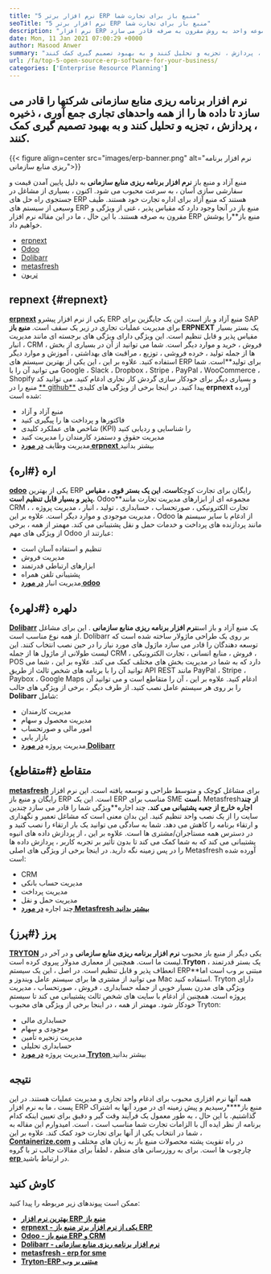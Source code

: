 ```yaml
---
title: "5 نرم افزار برتر ERP منبع باز برای تجارت شما" 
seoTitle: "5 نرم افزار برتر ERP منبع باز برای تجارت شما" 
description: "نرم افزار ERP منبع باز شرکت ها را برای ادغام و مدیریت کلیه واحدهای تجاری از یک مجموعه واحد به روش مقرون به صرفه قادر می سازد." 
date: Mon, 11 Jan 2021 07:00:29 +0000
author: Masood Anwer
summary: "نرم افزار برنامه ریزی منابع سازمانی شرکت ها را قادر می سازد تا داده ها را از همه واحدهای تجاری جمع آوری ، ذخیره ، پردازش ، تجزیه و تحلیل کنند و به بهبود تصمیم گیری کمک کنند." 
url: /fa/top-5-open-source-erp-software-for-your-business/
categories: ['Enterprise Resource Planning']
---
```


## نرم افزار برنامه ریزی منابع سازمانی شرکتها را قادر می سازد تا داده ها را از همه واحدهای تجاری جمع آوری ، ذخیره ، پردازش ، تجزیه و تحلیل کنند و به بهبود تصمیم گیری کمک کنند.

{{< figure align=center src="images/erp-banner.png" alt="نرم افزار برنامه ریزی منابع سازمانی">}}

منبع آزاد و منبع باز **نرم افزار برنامه ریزی منابع سازمانی** به دلیل پایین آمدن قیمت و سفارشی سازی آسان ، به سرعت محبوب می شود. اکنون ، بسیاری از مشاغل در جستجوی راه حل های ERP هستند که منبع آزاد برای اداره تجارت خود هستند. طیف وسیعی از سیستم های ERP منبع باز در آنجا وجود دارد که مقیاس پذیر ، غنی از ویژگی و مقرون به صرفه هستند. با این حال ، ما در این مقاله نرم افزار ERP منبع باز**را پوشش خواهیم داد.
  * [erpnext][1]
  * [Odoo][2]
  * [Dolibarr][3]
  * [metasfresh][4]
  * [تریون][5]

## repnext {#repnext}

[ **erpnext**][6] یکی از نرم افزار پیشرو ERP منبع آزاد و باز است. این یک جایگزین برای SAP برای مدیریت عملیات تجاری در زیر یک سقف است. **منبع باز ERPNEXT** یک بستر بسیار مقیاس پذیر و قابل تنظیم است. این ویژگی دارای ویژگی های برجسته ای مانند مدیریت انبار ، CRM ، فروش ، خرید و موارد دیگر است. شما می توانید از آن در بسیاری از بخش ها از جمله تولید ، خرده فروشی ، توزیع ، مراقبت های بهداشتی ، آموزش و موارد دیگر استفاده کنید. علاوه بر این ، این یکی از بهترین سیستم های ERP برای تولید**است. شما می توانید آن را با Google ، Slack ، Dropbox ، Stripe ، PayPal ، WooCommerce ، Shopify و بسیاری دیگر برای خودکار سازی گردش کار تجاری ادغام کنید. می توانید کد منبع را در [** github**][7] پیدا کنید.
در اینجا برخی از ویژگی های کلیدی **erpnext** آورده شده است:
  * منبع آزاد و آزاد
  * فاکتورها و پرداخت ها را پیگیری کنید
  * شاخص های عملکرد کلیدی (KPI) را شناسایی و ردیابی کنید
  * مدیریت حقوق و دستمزد کارمندان را مدیریت کنید
  * مدیریت وظایف
[ **در مورد erpnext** ][8] بیشتر بدانید

## اره {#اره}

[ **odoo**][9] یکی از بهترین ERP رایگان برای تجارت کوچک**است. این یک بستر قوی ، مقیاس پذیر و بسیار قابل تنظیم است.** Odoo**مجموعه ای از ابزارهای مدیریت تجارت مانند CRM ، تجارت الکترونیکی ، صورتحساب ، حسابداری ، تولید ، انبار ، مدیریت پروژه ، مدیریت موجودی و موارد دیگر است. علاوه بر این ، Odoo از ادغام با سایر سیستم ها مانند پردازنده های پرداخت و خدمات حمل و نقل پشتیبانی می کند.
مهمتر از همه ، برخی از ویژگی های مهم Odoo عبارتند از:
  * تنظیم و استفاده آسان است
  * مدیریت فروش
  * ابزارهای ارتباطی قدرتمند
  * پشتیبانی تلفن همراه
  * مدیریت انبار
[ **در مورد odoo** ][10]

## دلهره {#دلهره}

[ **Dolibarr**][11] یک منبع آزاد و باز است**نرم افزار برنامه ریزی منابع سازمانی** . این برای مشاغل از همه نوع مناسب است. Dolibarr بر روی یک طراحی ماژولار ساخته شده است که توسعه دهندگان را قادر می سازد ماژول های مورد نیاز را در حین نصب انتخاب کنند. این لیست طولانی از ماژول ها از جمله CRM ، فروش ، منابع انسانی ، تجارت الکترونیکی ، POS دارد که به شما در مدیریت بخش های مختلف کمک می کند. علاوه بر این ، شما می توانید آن را با برنامه های شخص ثالث از طریق API REST مانند PayPal ، Stripe ، Paybox ، Google Maps ادغام کنید. علاوه بر این ، آن را متقاطع است و می توانید آن را بر روی هر سیستم عامل نصب کنید.
از طرف دیگر ، برخی از ویژگی های جالب **Dolibarr** شامل:
  * مدیریت کارمندان
  * مدیریت محصول و سهام
  * امور مالی و صورتحساب
  * بازار یابی
  * مدیریت پروژه
[ **در مورد Dolibarr** ][12]

## متقاطع {#متقاطع}

[ **metasfresh**][13] برای مشاغل کوچک و متوسط ​​طراحی و توسعه یافته است. این نرم افزار رایگان و منبع باز ERP است. این یک ERP مناسب برای SME **است.** Metasfresh**از چند اجاره خارج از جعبه پشتیبانی می کند.** چند اجاره**ویژگی شما را قادر می سازد چندین سایت را از یک نصب واحد تنظیم کنید. این بدان معنی است که مشاغل تعمیر و نگهداری و ارتقاء برنامه را کاهش می دهد. شما به سادگی می توانید یک بار ارتقاء را نصب کنید و در دسترس همه مستاجران/مشتری ها است. علاوه بر این ، از پردازش داده های انبوه پشتیبانی می کند که به شما کمک می کند تا بدون تأثیر بر تجربه کاربر ، پردازش داده ها را در پس زمینه نگه دارید.
در اینجا برخی از ویژگی های اصلی Metasfresh آورده شده است:
  * CRM
  * مدیریت حساب بانکی
  * مدیریت پرداخت
  * مدیریت حمل و نقل
  * چند اجاره
[ **در مورد Metasfresh بیشتر بدانید** ][14]

## پرز {#پرز}

[ **TRYTON**][15] یکی دیگر از منبع باز محبوب **نرم افزار برنامه ریزی منابع سازمانی** و در آخر در لیست ما است. همچنین از معماری مدولار پیروی کرده است.**Tryton** یک بستر قدرتمند ، انعطاف پذیر و قابل تنظیم است. در اصل ، این یک سیستم ERP**مبتنی بر وب است اما می توانید از مشتری ها برای سیستم عامل ویندوز و Mac استفاده کنید. Tryton دارای ویژگی های مدرن بسیار خوبی از جمله حسابداری ، فروش ، صورتحساب ، مدیریت پروژه است. همچنین از ادغام با سایت های شخص ثالث پشتیبانی می کند تا سیستم خودکار شود.
مهمتر از همه ، در اینجا برخی از ویژگی های محبوب Tryton:
  * حسابداری مالی
  * موجودی و سهام
  * مدیریت زنجیره تأمین
  * حسابداری تحلیلی
  * مدیریت پروژه
[ **در مورد Tryton** ][16] بیشتر بدانید

## نتیجه
همه آنها نرم افزاری محبوب برای ادغام واحد تجاری و مدیریت عملیات هستند. در این پست ، ما به نرم افزار ERP منبع باز****رسیدیم و پیش زمینه ای در مورد آنها به اشتراک گذاشتیم. با این حال ، به طور معمول یک فرآیند وقت گیر و دقیق برای تعیین اینکه کدام برنامه از نظر ایده آل با الزامات تجارت شما مناسب است ، است. امیدوارم این مقاله به شما در انتخاب یکی از آنها برای تجارت خود کمک کند.
علاوه بر این ، [ **Containerize.com**][17] در راه تقویت پشته محصولات منبع باز به زبان های مختلف و چارچوب ها است. برای به روزرسانی های منظم ، لطفاً برای مقالات جالب تر با گروه [**erp** ][18] در ارتباط باشید.

## کاوش کنید
ممکن است پیوندهای زیر مربوطه را پیدا کنید:
* [ **بهترین نرم افزار ERP منبع باز** ][19]
* [ **erpnext - یکی از نرم افزار برتر منبع باز ERP** ][20]
* [ **Odoo - منبع باز ERP و CRM** ][21]
* [ **Dolibarr - نرم افزار برنامه ریزی منابع سازمانی** ][12]
* [ **metasfresh - erp for sme** ][14]
* [ **Tryton-ERP مبتنی بر وب** ][16]



[1]: #ERPNext
[2]: #Odoo
[3]: #Dolibarr
[4]: #metasfresh
[5]: #Tryton
[6]: https://products.containerize.com/erp/erpnext/
[7]: https://github.com/frappe/erpnext
[8]: https://erpnext.com/
[9]: https://products.containerize.com/erp/odoo/
[10]: https://www.odoo.com
[11]: https://products.containerize.com/erp/dolibarr/
[12]: https://products.containerize.com/erp/dolibarr
[13]: https://products.containerize.com/erp/metasfresh/
[14]: https://products.containerize.com/erp/metasfresh
[15]: https://products.containerize.com/erp/tryton/
[16]: https://products.containerize.com/erp/tryton
[17]: https://containerize.com
[18]: https://blog.containerize.com/category/enterprise-resource-planning/
[19]: https://products.containerize.com/erp
[20]: https://products.containerize.com/erp/erpnext
[21]: https://products.containerize.com/erp/odoo
